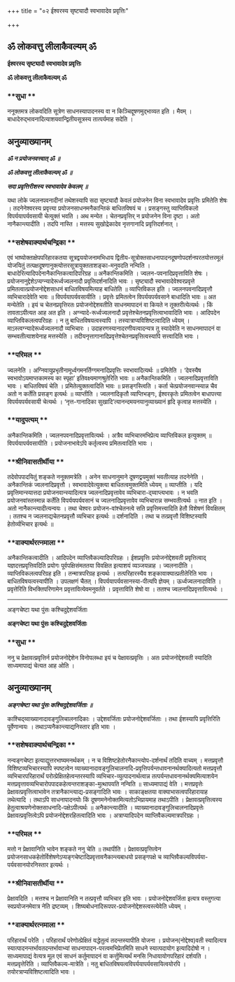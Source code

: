 +++
title = "०२ ईश्वरस्य सृष्ट्यादौ स्वभावादेव प्रवृत्तिः"

+++


## ॐ लोकवत्तु लीलाकैवल्यम् ॐ

**ईश्वरस्य सृष्ट्यादौ स्वभावादेव प्रवृत्तिः**

**ॐ लोकवत्तु लीलाकैवल्यम् ॐ**

### **सुधा **

ननूक्तमत्र लोकवदिति सूत्रेण साधनस्यापादनस्य वा न किञ्चिद्दूषणमुद्भाव्यत इति । मैवम् । बाधादेरुद्भावनादित्याशयवान्द्वितीयसूत्रस्य तात्पर्यमाह सदेति ।

## **अनुव्याख्यानम्**

***ॐ न प्रयोजनवत्त्वात् ॐ ॥***

***ॐ लोकवत्तु लीलाकैवल्यम् ॐ ॥***

***सदा प्रवृत्तिरीशस्य स्वभावादेव केवलम् ॥***

यथा लोके ज्वलनपवनादीनां तथेशस्यापि सदा सृष्ट्यादौ केवलं प्रयोजनेन विना स्वभावादेव प्रवृत्तिः प्रमितेति शेषः । तदनेनेश्वरस्य प्रवृत्त्या प्रयोजनसाधनमनैकान्तिकं बाधितविषयं च । प्रसङ्गस्तु व्याप्तिविकलो विपर्ययापर्यवसायी चेत्युक्तं भवति । अथ मन्येत । चेतनप्रवृत्तिर् न प्रयोजनेन विना दृष्टा । अतो नानैकान्त्यादीति । तदपि नास्ति । मत्तस्य सुखोद्रेकादेव नृत्तगानादि प्रवृत्तिदर्शनात् ।

### **सशेषवाक्यार्थचन्द्रिका **

एवं भाष्योक्ताक्षेपपरिहारकतया सूत्रद्वययोजनामभिधाय द्वितीय-सूत्रोक्तसाधनापादनदूषणोपदर्शनपरतयोत्तरमूलं योजयितुं तत्पक्षदूषणानुक्त्योत्तरसूत्रायुक्तताशङ्का-मनुवदति नन्विति । बाधादेरित्यादिपदेनानैकान्तिकत्वादिपरिग्रह ॥ अनैकान्तिकमिति । ज्वलन-पवनादिप्रवृत्ताविति शेषः । प्रयोजनानुद्देशेऽप्यग्न्यादेरूर्ध्वज्वलनादौ प्रवृत्तिदर्शनादिति भावः । सृष्ट्यादौ स्वभावादेवेश्वरप्रवृत्ते प्रमितत्वात्प्रयोजनोद्देशसाधनं बाधितविषयमित्याह बाधितेति ॥ व्याप्तिविकल इति । ज्वलनपवनादिप्रवृत्तौ व्यभिचारादेवेति भावः ॥ विपर्ययापर्यवसायीति । प्रवृत्तेः प्रमितत्वेन विपर्ययपर्यवसाने बाधादिति भावः ॥ अत मन्येतेति । इयं च चेतनप्रवृत्तिरतः प्रयोजनोद्देशवतीति साधनमापादनं वा कियते न तूक्तरीत्येत्यर्थः । किं तावताऽपीत्यत आह अत इति । अग्न्यादे-रूर्ध्वज्वलनादौ प्रवृत्तेश्चेतनप्रवृत्तित्वाभावादिति भावः । आदिपदेन व्याप्तिविकलत्वपरिग्रहः । न तु बाधितविषयत्वस्यापि । तस्यात्राप्यविशिष्टत्वादिति ध्येयम् । माऽस्त्वग्न्यादेरूर्ध्वज्वलनादौ व्यभिचारः । उदाहरणस्यानादरणीयत्वादन्यत्र तु स्यादेवेति न साधनमापादनं वा सम्भवतीत्याशयेनाह मत्तस्येति । तदीयनृत्तागानादिप्रवृत्तेश्चेतनप्रवृत्तित्वस्यापि सत्त्वादिति भावः ।

### **परिमल **

ज्वलनेति । अग्निवायुप्रभृतीनामूर्ध्वगमनर्तिग्गमनादिप्रवृत्तिः स्वभावादित्यर्थः ॥ प्रमितेति । ‘देवस्यैष स्वभावोऽयमाप्तकामस्य का स्पृहा’ इतिवक्ष्यमाणश्रुतेरिति भावः ॥ अनैकान्तिकमिति । ज्वलनादिप्रवृत्ताविति भावः । बाधितविषयं चेति । प्रमितेत्युक्तत्वादिति भावः ॥ प्रसङ्गस्त्विति । कर्ता चेत्प्रयोजनवान्स्यान्न चैव अतो न कर्तेति प्रसङ्ग इत्यर्थः ॥ व्याप्तीति । ज्वलनादिकृतौ व्याप्तिभङ्गः, ईश्वरकृतेः प्रमितत्वेन बाधापत्त्या विपर्ययपर्यवसायी चेत्यर्थः । ‘नृत्त-गानादिका सुखादि’त्यानन्दमयनयानुव्याख्यानं हृदि कृत्वाह मत्तस्येति ।

### **यादुपत्यम् **

अनैकान्तिकमिति । ज्वलनपवनादिप्रवृत्तावित्यर्थः । अत्रैव व्यभिचारमभिप्रेत्य व्याप्तिविकल इत्युक्तम् ॥ विपर्ययापर्यवसायीति । प्रयोजनाभावेऽपि कर्तृत्वस्य प्रमितत्वादिति भावः ।

### **श्रीनिवासतीर्थीया **

तदेवोपपादयितुं शङ्कते ननूक्तमत्रेति । अनेन साधनानुमाने दूषणद्वयमुक्तं भवतीत्याह तदनेनेति । अनैकान्तिकं ज्वलनादिप्रवृत्तौ । स्वभावादेवेत्युक्त्या बाधितत्वमुक्तमिति ध्येयम् ॥ व्याप्तीति । यदि प्रवृत्तिमान्स्यात्तदा प्रयोजनवान्स्यादित्यत्र ज्वलनादिप्रवृत्तावेव व्यभिचारा-द्य्वाप्त्यभावः । न भवति प्रयोजनवांस्तस्मान्न कर्तेति विपर्ययपर्यवसानं च ज्वलनादिप्रवृत्तावेव व्यभिचारान्न सम्भवतीत्यर्थः ॥ नात इति । अतो नानैकान्त्यादीत्यन्वयः । तथा चेश्वरः प्रयोजन-वांश्चेतनत्वे सति प्रवृत्तिमत्त्वादिति हेतौ विशेषणं विवक्षितम् । ततश्च न ज्वलनाद्यचेतनप्रवृत्तौ व्यभिचार इत्यर्थः ॥ दर्शनादिति । तथा च तत्प्रवृत्तौ विशिष्टस्यापि हेतोर्व्यभिचार इत्यर्थः ॥

### **वाक्यार्थरत्नमाला **

अनैकान्तिकत्वादीति । आदिपदेन व्याप्तिवैकल्यादिपरिग्रहः । ईशप्रवृत्तिः प्रयोजनोद्देशवती प्रवृत्तित्वाद् यज्ञदत्तप्रवृत्तिवदिति प्रयोगः पूर्वपक्षिसंमततया विवक्षित इत्याशयं व्यञ्जयन्नाह । ज्वलनादीति । व्याप्तिविकलत्वपरिग्रह इति । तन्मात्रपरिग्रह इत्यर्थः । तत्परिहारस्यैव शङ्कावाक्यात्प्रतीतेरिति भावः । बाधितविषयत्वस्यापीति । उपलक्षणं चैतत् । विपर्ययापर्यवसानस्या-पीत्यपि ज्ञेयम् । ऊर्ध्वज्वलनादाविति । प्रवृत्तेरिति विभक्तिपरिणामेन प्रवृत्तावित्येवमनुवर्तते । प्रवृत्ताविति शेषो वा । ततश्च ज्वलनादिप्रवृत्तावित्यर्थः ।

------------------------------------------------------------------------

अङ्गचेष्टा यथा पुंसः कश्चिदुद्देशवर्जिताः

**अङ्गचेष्टा यथा पुंसः कश्चिदुद्देशवर्जिताः**

### **सुधा **

ननु च प्रेक्षावत्प्रवृत्तिर्न प्रयोजनोद्देशेन विनोपलब्धा इयं च पेक्षावत्प्रवृत्तिः । अतः प्रयोजनोद्देशवती स्यादिति साध्यमापाद्यं चेत्यत आह ओति ।

## **अनुव्याख्यानम्**

***अङ्गचेष्टा यथा पुंसः कश्चिदुद्देशवर्जिताः ॥***

काश्चिद्य्वाख्यानादावङ्गुलिचालनादिकाः । उद्देशवर्जिताः प्रयोजनोद्देशवर्जिताः । तथा ईशस्यापि प्रवृत्तिरिति पूर्वेणान्वयः । तथाऽप्यनैकान्त्याद्यनिस्तार इति भावः ।

### **सशेषवाक्यार्थचन्द्रिका **

नन्वङ्गचेष्टा इत्याद्युत्तरभाष्यमनर्थकम् । न च विशिष्टहेतोरनैकान्त्योप-दर्शनार्थं तदिति वाच्यम् । मत्तप्रवृत्तौ विशिष्टव्यभिचारस्यापि स्पष्टत्वेन व्याख्यानादावङ्गुलिचालनादि-प्रवृत्तिपर्यन्तधावनानर्थक्यादित्यतो मत्तप्रवृत्तौ व्यभिचारपरिहारार्थं परोत्प्रेक्षितहेत्वन्तरस्यापि व्यभिचार-व्युत्पादनार्थत्वान्न तत्पर्यन्तधावनानर्थक्यमित्याशयेन मत्तप्रवृत्तावव्यभिचारोपपादकहेत्वन्तराशङ्का-मुत्थापयति नन्विति ॥ साध्यमापाद्यं वेति । मत्तप्रवृत्तेः प्रेक्षावत्प्रवृत्तित्वाभावेन तत्रानैकान्त्याद्य-प्रसङ्गादिति भावः । साकाङ्क्षतया वाक्याभासत्वपरिहारायाह तथेत्यादि । तथाऽपि साधनापादनयोः किं दूषणमनेनोक्तमित्यतोऽभिप्रायमाह तथाऽपीति । प्रेक्षावत्प्रवृत्तित्वस्य हेतुत्वाश्रयणेनोक्तसाधनादि-पक्षेऽपीत्यर्थः ॥ अनैकान्त्यादीति । व्याख्यानादावङ्गुलिचालनादिप्रवृत्तेः प्रेक्षावत्प्रवृत्तित्वेऽपि प्रयोजनोद्देशरहितत्वादिति भावः । अत्राप्यादिपदेन व्याप्तिवैकल्यमात्रपरिग्रहः ।

### **परिमल **

मत्तो न प्रेक्षावानिति भावेन शङ्कते ननु चेति ॥ तथापीति । प्रेक्षावत्प्रवृत्तित्वेन प्रयोजनसाधकहेतोर्विशेषणेऽप्यङ्गचेष्टादिप्रवृत्तावनैकान्त्यबाधयो प्रसङ्गपक्षे च व्याप्तिवैकल्यविपर्यया-पर्यवसानयोरनिस्तार इत्यर्थः ।

### **श्रीनिवासतीर्थीया **

प्रेक्षावदिति । मत्तश्च न प्रेक्षावानिति न तत्प्रवृत्तौ व्यभिचार इति भावः । प्रयोजनोद्देशवर्जिता इत्यत्र वस्तुगत्या स्वप्रयोजनमेवात्र नेति द्रष्टव्यम् । शिष्यबोधनादिरूपपर-प्रयोजनोद्देशस्त्वस्त्येवेति ध्येयम् ।

### **वाक्यार्थरत्नमाला **

परिहारार्थं परेति । परिहारार्थं परेणोत्प्रेक्षितं यद्धेतुत्वं तदन्तस्यापीति योजना । प्रयोजन(नोद्देश्व)वती स्यादित्यत्र स्यात्पादनन्तर्भावतदन्तर्भावाभ्यां साधनापादन-परत्वमभिप्रेतमिति साधने स्यात्पदायोग इत्यादिदोषो न । साध्यमापाद्यं वेत्यत्र मूल एवं साधनं कर्तुमापादनं वा कर्त्तुमित्यर्थं मनसि निधायायोगपरिहारं दर्शयति । मत्तप्रवृत्तेरिति । व्याप्तिवैकल्य-मात्रेति । नतु बाधितविषयत्वविपर्ययापर्यवसायित्वयोरपि । तयोरत्राप्यविशिष्टत्वादिति भावः ।

